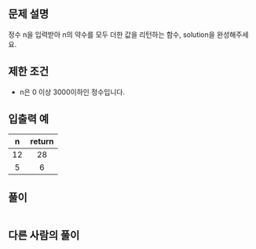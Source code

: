 ## 문제 설명
정수 n을 입력받아 n의 약수를 모두 더한 값을 리턴하는 함수, solution을 완성해주세요.

## 제한 조건

* n은 0 이상 3000이하인 정수입니다.

## 입출력 예
|n|return|
|:---:|:---:|
|12|28|
|5|6|

## **풀이**

```python

```

## 다른 사람의 풀이

```python

```

